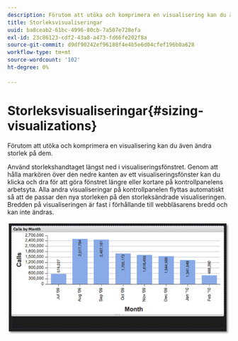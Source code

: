 ```yaml
---
description: Förutom att utöka och komprimera en visualisering kan du även ändra storlek på dem.
title: Storleksvisualiseringar
uuid: ba8ceab2-61bc-4996-80cb-7a507e728efa
exl-id: 23c86123-cdf2-43a8-a473-fd66fe202f8a
source-git-commit: d9df90242ef96188f4e4b5e6d04cfef196b0a628
workflow-type: tm+mt
source-wordcount: '102'
ht-degree: 0%

---
```


# Storleksvisualiseringar{#sizing-visualizations}

Förutom att utöka och komprimera en visualisering kan du även ändra storlek på dem.

Använd storlekshandtaget längst ned i visualiseringsfönstret. Genom att hålla markören över den nedre kanten av ett visualiseringsfönster kan du klicka och dra för att göra fönstret längre eller kortare på kontrollpanelens arbetsyta. Alla andra visualiseringar på kontrollpanelen flyttas automatiskt så att de passar den nya storleken på den storleksändrade visualiseringen. Bredden på visualiseringen är fast i förhållande till webbläsarens bredd och kan inte ändras.

![](assets/size_visual.png)
